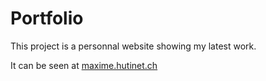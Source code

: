 # Portfolio

This project is a personnal website showing my latest work. 

It can be seen at [maxime.hutinet.ch](http://maxime.hutinet.ch)